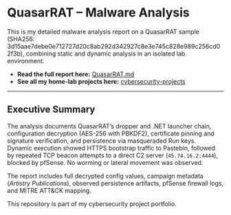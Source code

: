 # QuasarRAT – Malware Analysis

This is my detailed malware analysis report on a QuasarRAT sample (SHA256: 3d15aae7debe0e712727d20c8ab292d342927c8e3e745c828e989c256cd02f3b), combining static and dynamic analysis in an isolated lab environment.

- **Read the full report here:** [QuasarRAT.md](QuasarRAT.md)  
- **See all my home-lab projects here:** [cybersecurity-projects](https://github.com/Oligo12/cybersecurity-projects/tree/main)

---

## Executive Summary
The analysis documents QuasarRAT’s dropper and .NET launcher chain, configuration decryption (AES-256 with PBKDF2), certificate pinning and signature verification, and persistence via masqueraded Run keys.  
Dynamic execution showed HTTPS bootstrap traffic to Pastebin, followed by repeated TCP beacon attempts to a direct C2 server (`45.74.16.2:4444`), blocked by pfSense. No worming or lateral movement was observed.                                 

The report includes full decrypted config values, campaign metadata (*Artistry Publications*), observed persistence artifacts, pfSense firewall logs, and MITRE ATT&CK mapping.                                                        

This repository is part of my cybersecurity project portfolio.
